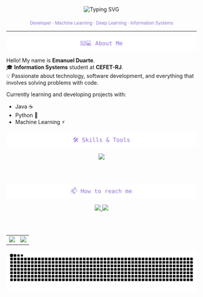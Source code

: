 <p align="center">
  <img src="https://readme-typing-svg.herokuapp.com?font=Fira+Code&size=24&pause=1000&color=9370DB&center=true&vCenter=true&width=800&lines=Hi+there,+I'm+Emanuel+Duarte;Information+Systems+Student+at+CEFET-RJ;Developer;Applied+AI+Developer+(ML+%26+DL);Welcome+to+my+GitHub!🚀" alt="Typing SVG" />
</p>

<p align="center">
  <sub><span style="color:#9370DB;">Developer · Machine Learning · Deep Learning · Information Systems</span></sub>
</p>

---

<p align="center">
  <img src="./assets/about-me2.svg" alt="About Me" />
</p>


Hello! My name is **Emanuel Duarte**.  
🎓 **Information Systems** student at **CEFET-RJ**.  
💡 Passionate about technology, software development, and everything that involves solving problems with code.


Currently learning and developing projects with:

- Java ☕
- Python 🐍
- Machine Learning ⚡
  

<p align="center">
  <img src="./assets/skills2.svg" alt="Skills & Tools"/>
</p>

<p align="center">
  <a href="https://github.com/Manudrel">
    <img src="https://skillicons.dev/icons?i=python,java,cpp,c,html,css,js,opencv,sklearn,git,github,notion,mysql,django,postgres,mongodb,selenium,linux,anaconda,vscode,tensorflow,pytorch&perline=11" />
  </a>
</p>
<br><br>
<p align="center">
  <img src="./assets/contact2.svg" alt="How to reach me"/>
</p>

<p align="center">
  <!-- LinkedIn -->
  <a href="https://www.linkedin.com/in/emanuel-d-s-almeida" target="_blank">
    <img src="https://skillicons.dev/icons?i=linkedin" />
  </a>
  
  <!-- Gmail -->
  <a href="mailto:duarteemanuelsimoes@gmail.com">
    <img src="https://skillicons.dev/icons?i=gmail" />
  </a>
</p>
<br><br>

<div align="center">
  <table border="0">
    <tr>
      <td>
        <img height="165em" src="https://github-readme-stats.vercel.app/api?username=Manudrel&show_icons=true&theme=midnight-purple&include_all_commits=true&count_private=true"/>
      </td>
      <td>
        <img height="165em" src="https://github-readme-stats.vercel.app/api/top-langs/?username=Manudrel&layout=compact&theme=midnight-purple&hide=jupyter%20notebook"/>
      </td>
    </tr>
  </table>
</div>

<picture>
  <source media="(prefers-color-scheme: dark)" srcset="https://raw.githubusercontent.com/Manudrel/Manudrel/output/github-contribution-grid-snake-dark.svg">
  <source media="(prefers-color-scheme: light)" srcset="https://raw.githubusercontent.com/Manudrel/Manudrel/output/github-contribution-grid-snake.svg">
  <img alt="github contribution grid snake animation" src="https://raw.githubusercontent.com/Manudrel/Manudrel/output/github-contribution-grid-snake.svg">
</picture>
<br>
